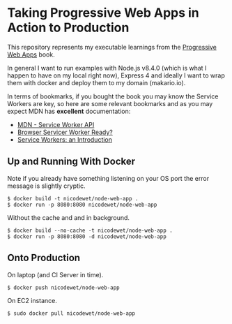 # Taking Progressive Web Apps in Action to Production

This repository represents my executable learnings from the [Progressive Web Apps](https://www.manning.com/books/progressive-web-apps) book.

In general I want to run examples with Node.js v8.4.0 (which is what I happen to have on my local right now), Express 4 and ideally I want to wrap them with docker and deploy them to my domain (makario.io).

In terms of bookmarks, if you bought the book you may know the Service Workers are key, so here are some relevant bookmarks and as you may expect MDN has **excellent** documentation:

* [MDN - Service Worker API](https://developer.mozilla.org/en/docs/Web/API/Service_Worker_API)
* [Browser Servicer Worker Ready?](https://jakearchibald.github.io/isserviceworkerready/)
* [Service Workers: an Introduction](https://developers.google.com/web/fundamentals/getting-started/primers/service-workers)

## Up and Running With Docker

Note if you already have something listening on your OS port the error message is slightly cryptic.

```
$ docker build -t nicodewet/node-web-app .
$ docker run -p 8080:8080 nicodewet/node-web-app
```

Without the cache and and in background.

```
$ docker build --no-cache -t nicodewet/node-web-app .
$ docker run -p 8080:8080 -d nicodewet/node-web-app
```

## Onto Production

On laptop (and CI Server in time).

```
$ docker push nicodewet/node-web-app
```

On EC2 instance.

```
$ sudo docker pull nicodewet/node-web-app  
```